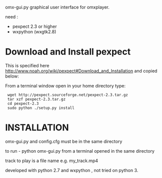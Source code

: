 omx-gui.py graphical user interface for omxplayer. 

need :
- pexpect 2.3 or higher
- wxpython (wxgtk2.8) 


Download and Install pexpect
===============================

This is specified here http://www.noah.org/wiki/pexpect#Download_and_Installation and copied below:

From a terminal window open in your home directory type:

     wget http://pexpect.sourceforge.net/pexpect-2.3.tar.gz
     tar xzf pexpect-2.3.tar.gz
     cd pexpect-2.3
     sudo python ./setup.py install


INSTALLATION
============

omx-gui.py and config.cfg must be in the same directory

to run -  python omx-gui.py from a terminal opened in the same directory

track to play is a file name e.g. my_track.mp4

developed with python 2.7 and wxpython , not tried on python 3.
